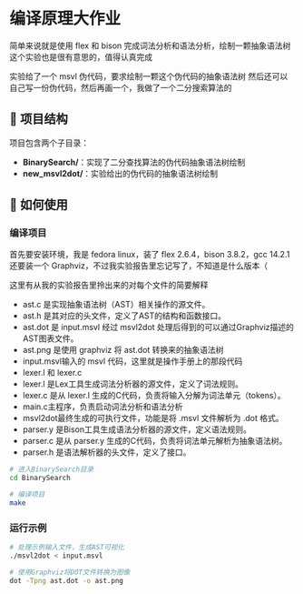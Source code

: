 # 编译原理大作业

简单来说就是使用 flex 和 bison 完成词法分析和语法分析，绘制一颗抽象语法树
这个实验也是很有意思的，值得认真完成

实验给了一个 msvl 伪代码，要求绘制一颗这个伪代码的抽象语法树
然后还可以自己写一份伪代码，然后再画一个，我做了一个二分搜索算法的

## 📂 项目结构

项目包含两个子目录：

- **BinarySearch/**：实现了二分查找算法的伪代码抽象语法树绘制
- **new_msvl2dot/**：实验给出的伪代码的抽象语法树绘制

## 🚀 如何使用

### 编译项目

首先要安装环境，我是 fedora linux，装了 flex 2.6.4，bison 3.8.2，gcc 14.2.1
还要装一个 Graphviz，不过我实验报告里忘记写了，不知道是什么版本（

这里有从我的实验报告里拎出来的对每个文件的简要解释

- ast.c 是实现抽象语法树（AST）相关操作的源文件。
- ast.h 是其对应的头文件，定义了AST的结构和函数接口。
- ast.dot 是 input.msvl 经过 msvl2dot 处理后得到的可以通过Graphviz描述的AST图表文件。
- ast.png 是使用 graphviz 将 ast.dot 转换来的抽象语法树
- input.msvl输入的 msvl 代码，这里就是操作手册上的那段代码
- lexer.l 和 lexer.c
- lexer.l 是Lex工具生成词法分析器的源文件，定义了词法规则。
- lexer.c 是从 lexer.l 生成的C代码，负责将输入分解为词法单元（tokens）。
- main.c主程序，负责启动词法分析和语法分析
- msvl2dot最终生成的可执行文件，功能是将 .msvl 文件解析为 .dot 格式。
- parser.y 是Bison工具生成语法分析器的源文件，定义语法规则。
- parser.c 是从 parser.y 生成的C代码，负责将词法单元解析为抽象语法树。
- parser.h 是语法解析器的头文件，定义了接口。


```bash
# 进入BinarySearch目录
cd BinarySearch

# 编译项目
make
```

### 运行示例

```bash
# 处理示例输入文件，生成AST可视化
./msvl2dot < input.msvl

# 使用Graphviz将DOT文件转换为图像
dot -Tpng ast.dot -o ast.png
```